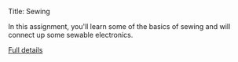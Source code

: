Title: Sewing

In this assignment, you'll learn some of the basics of sewing and will
connect up some sewable electronics.


[Full details](assignments/2017-09-19.html)